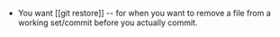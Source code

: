 - You want [[git restore]] -- for when you want to remove a file from a working set/commit before you actually commit.